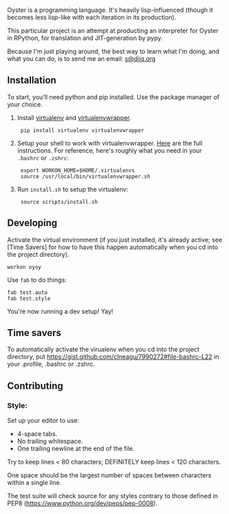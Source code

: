 Oyster is a programming language. It's heavily lisp-influenced (though
it becomes less lisp-like with each iteration in its production).

This particular project is an attempt at producting an interpreter for
Oyster in RPython, for translation and JIT-generation by pypy.

Because I'm just playing around, the best way to learn what I'm doing,
and what you can do, is to send me an email: [s@diiq.org](mailto:s@diiq.org)

## Installation

To start, you'll need python and pip installed. Use the package manager of your choice.

1. Install [virtualenv](http://virtualenv.readthedocs.org/en/latest/) and [virtualenvwrapper](http://virtualenvwrapper.readthedocs.org/en/latest/).

        pip install virtualenv virtualenvwrapper

2. Setup your shell to work with virtualenvwrapper. [Here](http://virtualenvwrapper.readthedocs.org/en/latest/install.html#shell-startup-file) are the full instructions. For reference, here's roughly what you need in your `.bashrc` or `.zshrc`:

        export WORKON_HOME=$HOME/.virtualenvs
        source /usr/local/bin/virtualenvwrapper.sh

3. Run `install.sh` to setup the virtualenv:

        source scripts/install.sh

## Developing

Activate the virtual environment (if you just installed, it's already active; see [Time Savers] for how to have this happen automatically when you cd into the project directory).

    workon oyoy

Use `fab` to do things:

    fab test.auto
    fab test.style

You're now running a dev setup! Yay!

## Time savers

To automatically activate the virualenv when you cd into the project directory, put https://gist.github.com/clneagu/7990272#file-bashrc-L22 in your .profile, .bashrc or .zshrc.

## Contributing

### Style:

Set up your editor to use:

- 4-space tabs.
- No trailing whitespace.
- One trailing newline at the end of the file.

Try to keep lines < 80 characters; DEFINITELY keep lines < 120 characters.

One space should be the largest number of spaces between characters within a single line.

The test suite will check source for any styles contrary to those defined in PEP8 (https://www.python.org/dev/peps/pep-0008).
